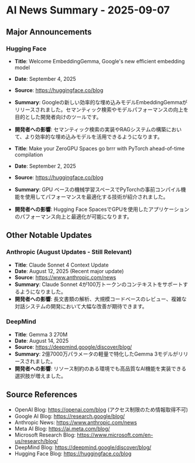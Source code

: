 # AI News Summary - 2025-09-07

## Major Announcements

### Hugging Face
- **Title**: Welcome EmbeddingGemma, Google's new efficient embedding model
- **Date**: September 4, 2025
- **Source**: https://huggingface.co/blog
- **Summary**: Googleの新しい効率的な埋め込みモデルEmbeddingGemmaがリリースされました。セマンティック検索やモデルパフォーマンスの向上を目的とした開発者向けのツールです。
- **開発者への影響**: セマンティック検索の実装やRAGシステムの構築において、より効率的な埋め込みモデルを活用できるようになります。

- **Title**: Make your ZeroGPU Spaces go brrr with PyTorch ahead-of-time compilation
- **Date**: September 2, 2025
- **Source**: https://huggingface.co/blog
- **Summary**: GPU ベースの機械学習スペースでPyTorchの事前コンパイル機能を使用してパフォーマンスを最適化する技術が紹介されました。
- **開発者への影響**: Hugging Face SpacesでGPUを使用したアプリケーションのパフォーマンス向上と最適化が可能になります。

## Other Notable Updates

### Anthropic (August Updates - Still Relevant)
- **Title**: Claude Sonnet 4 Context Update
- **Date**: August 12, 2025 (Recent major update)
- **Source**: https://www.anthropic.com/news
- **Summary**: Claude Sonnet 4が100万トークンのコンテキストをサポートするようになりました。
- **開発者への影響**: 長文書類の解析、大規模コードベースのレビュー、複雑な対話システムの開発において大幅な改善が期待できます。

### DeepMind
- **Title**: Gemma 3 270M
- **Date**: August 14, 2025
- **Source**: https://deepmind.google/discover/blog/
- **Summary**: 2億7000万パラメータの軽量で特化したGemma 3モデルがリリースされました。
- **開発者への影響**: リソース制約のある環境でも高品質なAI機能を実装できる選択肢が増えました。

## Source References
- OpenAI Blog: https://openai.com/blog (アクセス制限のため情報取得不可)
- Google AI Blog: https://research.google/blog/
- Anthropic News: https://www.anthropic.com/news
- Meta AI Blog: https://ai.meta.com/blog/
- Microsoft Research Blog: https://www.microsoft.com/en-us/research/blog/
- DeepMind Blog: https://deepmind.google/discover/blog/
- Hugging Face Blog: https://huggingface.co/blog